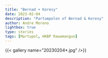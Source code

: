 ```yaml
---
title: "Bernad + Koresy"
date: 2023-02-04
description: "Partumpolon of Bernad & Koresy"
author: Andre Moreno
lightbox: true
type: stories
tags: [Martupol, HKBP Rawamangun]
---
```


{{< gallery name="20230204*.jpg" />}}
